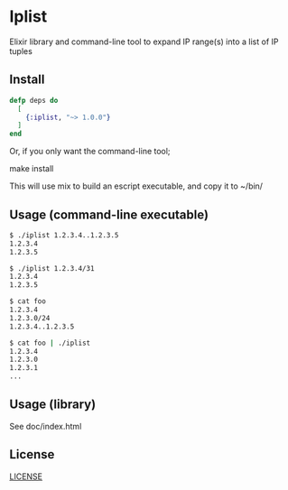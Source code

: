 Iplist
======

  Elixir library and command-line tool to expand IP range(s) into a list of IP tuples

## Install

```elixir
defp deps do
  [
    {:iplist, "~> 1.0.0"}
  ]
end
```

Or, if you only want the command-line tool;

  make install

This will use mix to build an escript executable, and copy it to ~/bin/

## Usage (command-line executable)

```bash
$ ./iplist 1.2.3.4..1.2.3.5
1.2.3.4
1.2.3.5

$ ./iplist 1.2.3.4/31
1.2.3.4
1.2.3.5

$ cat foo
1.2.3.4
1.2.3.0/24
1.2.3.4..1.2.3.5

$ cat foo | ./iplist
1.2.3.4
1.2.3.0
1.2.3.1
...

```

## Usage (library)

See doc/index.html

## License

[LICENSE](LICENSE)
